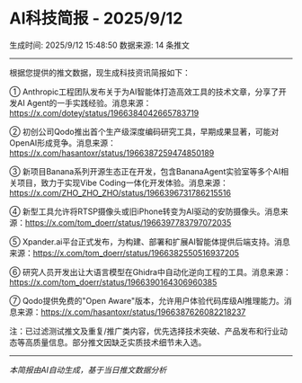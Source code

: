 # AI科技简报 - 2025/9/12

生成时间: 2025/9/12 15:48:50
数据来源: 14 条推文

---

根据您提供的推文数据，现生成科技资讯简报如下：

① Anthropic工程团队发布关于为AI智能体打造高效工具的技术文章，分享了开发AI Agent的一手实践经验。消息来源：https://x.com/dotey/status/1966384042665783719

② 初创公司Qodo推出首个生产级深度编码研究工具，早期成果显著，可能对OpenAI形成竞争。消息来源：https://x.com/hasantoxr/status/1966387259474850189

③ 新项目Banana系列开源生态正在开发，包含BananaAgent实验室等多个AI相关项目，致力于实现Vibe Coding一体化开发体验。消息来源：https://x.com/ZHO_ZHO_ZHO/status/1966396731786215516

④ 新型工具允许将RTSP摄像头或旧iPhone转变为AI驱动的安防摄像头。消息来源：https://x.com/tom_doerr/status/1966397783797072035

⑤ Xpander.ai平台正式发布，为构建、部署和扩展AI智能体提供后端支持。消息来源：https://x.com/tom_doerr/status/1966382550516937205

⑥ 研究人员开发出让大语言模型在Ghidra中自动化逆向工程的工具。消息来源：https://x.com/tom_doerr/status/1966390164306960385

⑦ Qodo提供免费的"Open Aware"版本，允许用户体验代码库级AI推理能力。消息来源：https://x.com/hasantoxr/status/1966387626082218237

注：已过滤测试推文及重复/推广类内容，优先选择技术突破、产品发布和行业动态等高质量信息。部分推文因缺乏实质技术细节未入选。

---

*本简报由AI自动生成，基于当日推文数据分析*